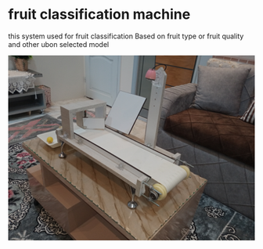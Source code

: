 # fruit classification machine
this system used for fruit classification Based on fruit type or fruit quality and other ubon selected model

<img src="media/view1.jpg" width="800">
